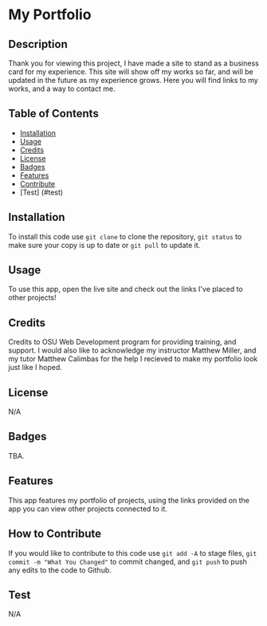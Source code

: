# My Portfolio

## Description
Thank you for viewing this project, I have made a site to stand as a business card for my experience. This site will show off my works so far, and will be updated in the future as my experience grows. Here you will find links to my works, and a way to contact me.

## Table of Contents
- [Installation](K#installation)
- [Usage](#usage)
- [Credits](#credits)
- [License](#license)
- [Badges](#badges)
- [Features](#features)
- [Contribute](#how-to-contribute)
- [Test] (#test)

## Installation

To install this code use `git clone` to clone the repository, `git status` to make sure your copy is up to date or `git pull` to update it.

## Usage

To use this app, open the live site and check out the links I've placed to other projects!

## Credits

Credits to OSU Web Development program for providing training, and support. I would also like to acknowledge my instructor Matthew Miller, and my tutor Matthew Calimbas for the help I recieved to make my portfolio look just like I hoped.

## License

N/A

## Badges

TBA.

## Features

This app features my portfolio of projects, using the links provided on the app you can view other projects connected to it.

## How to Contribute

If you would like to contribute to this code use `git add -A` to stage files, `git commit -m "What You Changed"` to commit changed, and `git push` to push any edits to the code to Github.

## Test

N/A